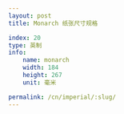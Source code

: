 ```yaml
---
layout: post
title: Monarch 纸张尺寸规格

index: 20
type: 英制
info:
    name: monarch
    width: 184
    height: 267
    unit: 毫米

permalink: /cn/imperial/:slug/
---
```



